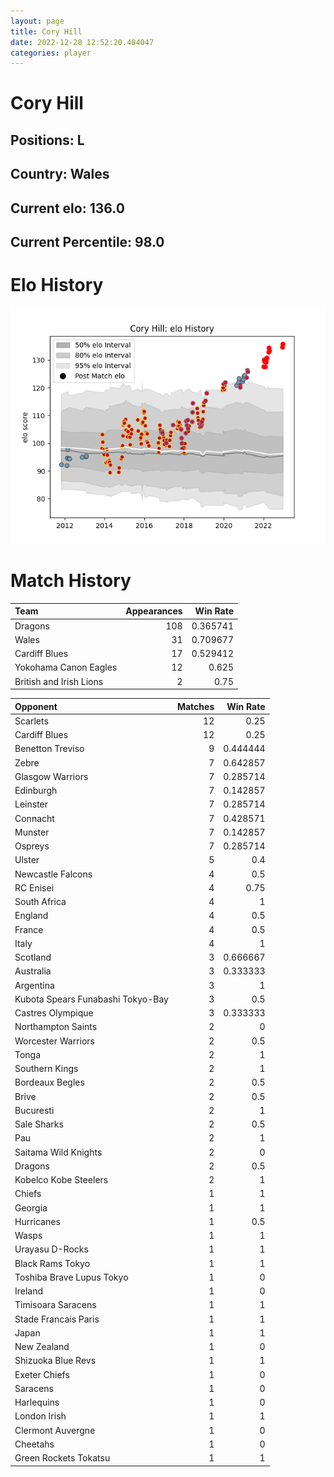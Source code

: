 ```yaml
---  
layout: page  
title: Cory Hill  
date: 2022-12-28 12:52:20.404047  
categories: player  
---
```

# Cory Hill

## Positions: L

## Country: Wales

## Current elo: 136.0

## Current Percentile: 98.0

# Elo History


![elo history](history_CoryHill.png)
# Match History


| Team                    |   Appearances |   Win Rate |
|:------------------------|--------------:|-----------:|
| Dragons                 |           108 |   0.365741 |
| Wales                   |            31 |   0.709677 |
| Cardiff Blues           |            17 |   0.529412 |
| Yokohama Canon Eagles   |            12 |   0.625    |
| British and Irish Lions |             2 |   0.75     |

| Opponent                          |   Matches |   Win Rate |
|:----------------------------------|----------:|-----------:|
| Scarlets                          |        12 |   0.25     |
| Cardiff Blues                     |        12 |   0.25     |
| Benetton Treviso                  |         9 |   0.444444 |
| Zebre                             |         7 |   0.642857 |
| Glasgow Warriors                  |         7 |   0.285714 |
| Edinburgh                         |         7 |   0.142857 |
| Leinster                          |         7 |   0.285714 |
| Connacht                          |         7 |   0.428571 |
| Munster                           |         7 |   0.142857 |
| Ospreys                           |         7 |   0.285714 |
| Ulster                            |         5 |   0.4      |
| Newcastle Falcons                 |         4 |   0.5      |
| RC Enisei                         |         4 |   0.75     |
| South Africa                      |         4 |   1        |
| England                           |         4 |   0.5      |
| France                            |         4 |   0.5      |
| Italy                             |         4 |   1        |
| Scotland                          |         3 |   0.666667 |
| Australia                         |         3 |   0.333333 |
| Argentina                         |         3 |   1        |
| Kubota Spears Funabashi Tokyo-Bay |         3 |   0.5      |
| Castres Olympique                 |         3 |   0.333333 |
| Northampton Saints                |         2 |   0        |
| Worcester Warriors                |         2 |   0.5      |
| Tonga                             |         2 |   1        |
| Southern Kings                    |         2 |   1        |
| Bordeaux Begles                   |         2 |   0.5      |
| Brive                             |         2 |   0.5      |
| Bucuresti                         |         2 |   1        |
| Sale Sharks                       |         2 |   0.5      |
| Pau                               |         2 |   1        |
| Saitama Wild Knights              |         2 |   0        |
| Dragons                           |         2 |   0.5      |
| Kobelco Kobe Steelers             |         2 |   1        |
| Chiefs                            |         1 |   1        |
| Georgia                           |         1 |   1        |
| Hurricanes                        |         1 |   0.5      |
| Wasps                             |         1 |   1        |
| Urayasu D-Rocks                   |         1 |   1        |
| Black Rams Tokyo                  |         1 |   1        |
| Toshiba Brave Lupus Tokyo         |         1 |   0        |
| Ireland                           |         1 |   0        |
| Timisoara Saracens                |         1 |   1        |
| Stade Francais Paris              |         1 |   1        |
| Japan                             |         1 |   1        |
| New Zealand                       |         1 |   0        |
| Shizuoka Blue Revs                |         1 |   1        |
| Exeter Chiefs                     |         1 |   0        |
| Saracens                          |         1 |   0        |
| Harlequins                        |         1 |   0        |
| London Irish                      |         1 |   1        |
| Clermont Auvergne                 |         1 |   0        |
| Cheetahs                          |         1 |   0        |
| Green Rockets Tokatsu             |         1 |   1        |